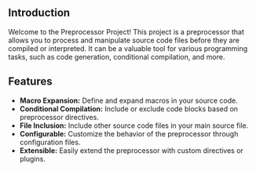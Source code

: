 ## Introduction

Welcome to the Preprocessor Project! This project is a preprocessor that allows you to process and manipulate source code files before they are compiled or interpreted. It can be a valuable tool for various programming tasks, such as code generation, conditional compilation, and more.

## Features

- **Macro Expansion:** Define and expand macros in your source code.
- **Conditional Compilation:** Include or exclude code blocks based on preprocessor directives.
- **File Inclusion:** Include other source code files in your main source file.
- **Configurable:** Customize the behavior of the preprocessor through configuration files.
- **Extensible:** Easily extend the preprocessor with custom directives or plugins.
